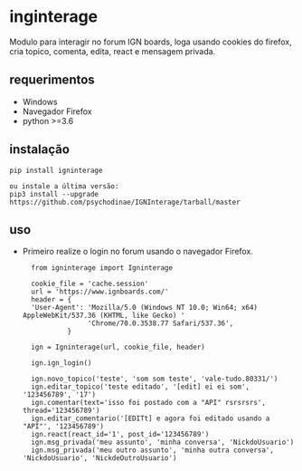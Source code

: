 # inginterage
Modulo para interagir no forum IGN boards, loga usando cookies do firefox, cria topico, comenta, edita, react e mensagem privada.

## requerimentos
- Windows
- Navegador Firefox
- python >=3.6

## instalação
    pip install igninterage
    
    ou instale a última versão:
    pip3 install --upgrade https://github.com/psychodinae/IGNInterage/tarball/master

## uso
- Primeiro realize o login no forum usando o navegador Firefox.

 
        from igninterage import Igninterage

        cookie_file = 'cache.session'
        url = 'https://www.ignboards.com/'
        header = {
        'User-Agent': 'Mozilla/5.0 (Windows NT 10.0; Win64; x64) AppleWebKit/537.36 (KHTML, like Gecko) '
                      'Chrome/70.0.3538.77 Safari/537.36',
                 }
                 
        ign = Igninterage(url, cookie_file, header)
        
        ign.ign_login()
        
        ign.novo_topico('teste', 'som som teste', 'vale-tudo.80331/')    
        ign.editar_topico('teste editado', '[edit] ei ei som', '123456789', '17')
        ign.comentar(text='isso foi postado com a "API" rsrsrsrs', thread='123456789')
        ign.editar_comentario('[EDITt] e agora foi editado usando a "API"', '123456789')
        ign.react(react_id='1', post_id='123456789')
        ign.msg_privada('meu assunto', 'minha conversa', 'NickdoUsuario')
        ign.msg_privada('meu outro assunto', 'minha outra conversa', 'NickdoUsuario', 'NickdeOutroUsuario')
